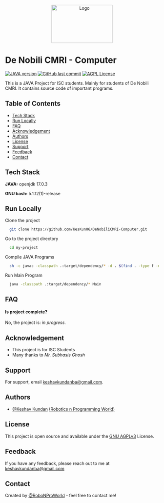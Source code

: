 <p align="center"><img src="https://1000logos.net/wp-content/uploads/2020/09/Java-Logo.png" align="middle" alt="Logo" height=125 width=200 /></p>

# De Nobili CMRI - Computer
[![JAVA version](https://img.shields.io/badge/java-openjdk%2017.0.3-orange?style=plastic)](https://www.oracle.com/java/technologies/javase/17-0-3-relnotes.html)
[![GitHub last commit](https://img.shields.io/github/last-commit/KesKun06/DeNobiliCMRI-Computer?style=plastic)](https://www.github.com/KesKun06)
[![AGPL License](https://img.shields.io/badge/license-AGPL-blueviolet.svg?style=plastic)](http://www.gnu.org/licenses/agpl-3.0)

This is a JAVA Project for ISC students.
Mainly for students of De Nobili CMRI.
It contains source code of important programs.


## Table of Contents
* [Tech Stack](#tech-stack)
* [Run Locally](#run-locally)
* [FAQ](#faq)
* [Acknowledgement](#acknowledgement)
* [Authors](#authors)
* [License](#license)
* [Support](#support)
* [Feedback](#feedback)
* [Contact](#contact)


## Tech Stack

**JAVA:** openjdk 17.0.3

**GNU bash:** 5.1.12(1)-release


## Run Locally

Clone the project

```bash
  git clone https://github.com/KesKun06/DeNobiliCMRI-Computer.git
```

Go to the project directory

```bash
  cd my-project
```

Compile JAVA Programs

```bash
  sh -c javac -classpath .:target/dependency/* -d . $(find . -type f -name '*.java')
```

Run Main Program

```bash
  java -classpath .:target/dependency/* Main
```


## FAQ

#### Is project complete?

No, the project is: _in progress_.


## Acknowledgement

- This project is for ISC Students
- Many thanks to *Mr. Subhasis Ghosh*


## Support

For support, email keshavkundanba@gmail.com.


## Authors

- [@Keshav Kundan](https://www.github.com/KesKun06) [(Robotics n Programming World)](https://www.github.com/RoboticsnProgrammingWorld)


## License

This project is open source and available under the [GNU AGPLv3](https://choosealicense.com/licenses/agpl-3.0/) License.


## Feedback

If you have any feedback, please reach out to me at keshavkundanba@gmail.com


## Contact

Created by [@RoboNProWorld](https://github.com/KesKun06/KesKun06) - feel free to contact me!

